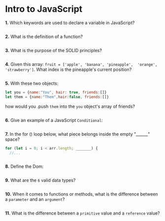 # Intro to JavaScript

**1.** Which keywords are used to declare a variable in JavaScript?
<!-- enter you answer in the space below -->
```

```
**2.** What is the definition of a function?
<!-- enter you answer in the space below -->
```

```
**3.** What is the purpose of the SOLID principles?
<!-- enter you answer in the space below -->
```

```
**4.** Given this array: `fruit = ['apple', 'banana', 'pineapple',  'orange', 'strawberry']`.  What index is the pineapple's current position?
<!-- enter you answer in the space below -->
```

```
**5.** With these two objects: 
```js
let you = {name:"You", hair: true, friends:[]}
let them = {name:"Them",hair:false, friends:[]}
```
how would you .push `them` into the `you` object's array of friends?
<!-- enter you answer in the space below -->
```

```

**6.** Give an example of a JavaScript `Conditional`:
<!-- enter you answer in the space below -->
```

```
**7.** In the for () loop below, what piece belongs inside the empty "______" space?
```js
for (let i = 0; i < arr.length; _______) {
  //...
```
<!-- enter you answer in the space below -->
```

```
**8.** Define the Dom:
<!-- enter you answer in the space below -->
```

```

**9.** What are the `6` valid data types?
<!-- enter you answer in the space below -->
```

```
**10.** When it comes to functions or methods, what is the difference between a `parameter` and an `argument`?
<!-- enter you answer in the space below -->
```

```
**11.** What is the difference between a `primitive` value and a `reference` value?
<!-- enter you answer in the space below -->
```

```